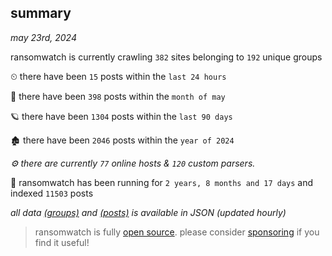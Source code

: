 
## summary
_may 23rd, 2024_

ransomwatch is currently crawling `382` sites belonging to `192` unique groups

⏲ there have been `15` posts within the `last 24 hours`

🦈 there have been `398` posts within the `month of may`

🪐 there have been `1304` posts within the `last 90 days`

🏚 there have been `2046` posts within the `year of 2024`

_⚙️ there are currently `77` online hosts & `120` custom parsers._

🦕 ransomwatch has been running for `2 years, 8 months and 17 days` and indexed `11503` posts

_all data  [(groups)](http://ransomwhat.telemetry.ltd/groups) and [(posts)](http://ransomwhat.telemetry.ltd/posts) is available in JSON (updated hourly)_

> ransomwatch is fully [open source](https://github.com/joshhighet/ransomwatch#ransomwatch--). please consider [sponsoring](https://github.com/sponsors/joshhighet) if you find it useful!

